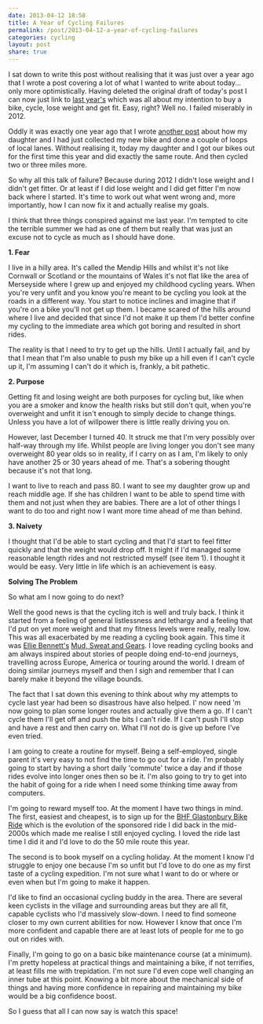 ```yaml
---
date: 2013-04-12 18:58
title: A Year of Cycling Failures
permalink: /post/2013-04-12-a-year-of-cycling-failures
categories: cycling
layout: post
share: true
---
```


I sat down to write this post without realising that it was just over a year ago that I wrote a post covering a lot of what I wanted to write about today... only more optimistically. Having deleted the original draft of today's post I can now just link to [last year's](http://swwritings.com/post/2012-04-10-getting-back-on-a-bike) which was all about my intention to buy a bike, cycle, lose weight and get fit. Easy, right? Well no. I failed miserably in 2012.

Oddly it was exactly one year ago that I wrote [another post](http://swwritings.com/post/2012-04-12-grinning-again) about how my daughter and I had just collected my new bike and done a couple of loops of local lanes. Without realising it, today my daughter and I got our bikes out for the first time this year and did exactly the same route. And then cycled two or three miles more.

So why all this talk of failure? Because during 2012 I didn't lose weight and I didn't get fitter. Or at least if I did lose weight and I did get fitter I'm now back where I started. It's time to work out what went wrong and, more importantly, how I can now fix it and actually realise my goals.

I think that three things conspired against me last year. I'm tempted to cite the terrible summer we had as one of them but really that was just an excuse not to cycle as much as I should have done.

**1. Fear**

I live in a hilly area. It's called the Mendip Hills and whilst it's not like Cornwall or Scotland or the mountains of Wales it's not flat like the area of Merseyside where I grew up and enjoyed my childhood cycling years. When you're very unfit and you know you're meant to be cycling you look at the roads in a different way. You start to notice inclines and imagine that if you're on a bike you'll not get up them. I became scared of the hills around where I live and decided that since I'd not make it up them I'd better confine my cycling to the immediate area which got boring and resulted in short rides.

The reality is that I need to try to get up the hills. Until I actually fail, and by that I mean that I'm also unable to push my bike up a hill even if I can't cycle up it, I'm assuming I can't do it which is, frankly, a bit pathetic.

**2. Purpose**

Getting fit and losing weight are both purposes for cycling but, like when you are a smoker and know the health risks but still don't quit, when you're overweight and unfit it isn't enough to simply decide to change things. Unless you have a lot of willpower there is little really driving you on.

However, last December I turned 40. It struck me that I'm very possibly over half-way through my life. Whilst people are living longer you don't see many overweight 80 year olds so in reality, if I carry on as I am, I'm likely to only have another 25 or 30 years ahead of me. That's a sobering thought because it's not that long.

I want to live to reach and pass 80. I want to see my daughter grow up and reach middle age. If she has children I want to be able to spend time with them and not just when they are babies. There are a lot of other things I want to do too and right now I want more time ahead of me than behind.

**3. Naivety**

I thought that I'd be able to start cycling and that I'd start to feel fitter quickly and that the weight would drop off. It might if I'd managed some reasonable length rides and not restricted myself (see item 1). I thought it would be easy. Very little in life which is an achievement is easy.

**Solving The Problem**

So what am I now going to do next?

Well the good news is that the cycling itch is well and truly back. I think it started from a feeling of general listlessness and lethargy and a feeling that I'd put on yet more weight and that my fitness levels were really, really low. This was all exacerbated by me reading a cycling book again. This time it was [Ellie Bennett's](http://elliestravelstories.blogspot.co.uk) [Mud, Sweat and Gears](http://www.amazon.co.uk/Mud-Sweat-Gears-Cycling-oGroats/dp/1849532206/). I love reading cycling books and am always inspired about stories of people doing end-to-end journeys, travelling across Europe, America or touring around the world. I dream of doing similar journeys myself and then I sigh and remember that I can barely make it beyond the village bounds.

The fact that I sat down this evening to think about why my attempts to cycle last year had been so disastrous have also helped. I' now need 'm now going to plan some longer routes and actually give them a go. If I can't cycle them I'll get off and push the bits I can't ride. If I can't push I'll stop and have a rest and then carry on. What I'll not do is give up before I've even tried.

I am going to create a routine for myself. Being a self-employed, single parent it's very easy to not find the time to go out for a ride. I'm probably going to start by having a short daily 'commute' twice a day and if those rides evolve into longer ones then so be it. I'm also going to try to get into the habit of going for a ride when I need some thinking time away from computers.

I'm going to reward myself too. At the moment I have two things in mind. The first, easiest and cheapest, is to sign up for the [BHF Glastonbury Bike Ride](http://www.bhf.org.uk/get-involved/events/bike-rides/on-road-cycling-challenges/autumn-cycling-challenges/glastonbury-bike-ride.aspx) which is the evolution of the sponsored ride I did back in the mid-2000s which made me realise I still enjoyed cycling. I loved the ride last time I did it and I'd love to do the 50 mile route this year.

The second is to book myself on a cycling holiday. At the moment I know I'd struggle to enjoy one because I'm so unfit but I'd love to do one as my first taste of a cycling expedition. I'm not sure what I want to do or where or even when but I'm going to make it happen.

I'd like to find an occasional cycling buddy in the area. There are several keen cyclists in the village and surrounding areas but they are all fit, capable cyclists who I'd massively slow-down. I need to find someone closer to my own current abilities for now. However I know that once I'm more confident and capable there are at least lots of people for me to go out on rides with.

Finally, I'm going to go on a basic bike maintenance course (at a minimum). I'm pretty hopeless at practical things and maintaining a bike, if not terrifies, at least fills me with trepidation. I'm not sure I'd even cope well changing an inner tube at this point. Knowing a bit more about the mechanical side of things and having more confidence in repairing and maintaining my bike would be a big confidence boost.

So I guess that all I can now say is watch this space!
